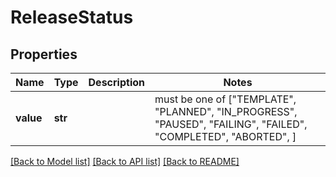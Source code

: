 # ReleaseStatus


## Properties
Name | Type | Description | Notes
------------ | ------------- | ------------- | -------------
**value** | **str** |  |  must be one of ["TEMPLATE", "PLANNED", "IN_PROGRESS", "PAUSED", "FAILING", "FAILED", "COMPLETED", "ABORTED", ]

[[Back to Model list]](../README.md#documentation-for-models) [[Back to API list]](../README.md#documentation-for-api-endpoints) [[Back to README]](../README.md)


